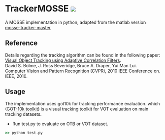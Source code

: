 # TrackerMOSSE ![](https://img.shields.io/badge/license-MIT-blue)
A MOSSE implementation in python, adapted from the matlab version [mosse-tracker-master](https://github.com/amoudgl/mosse-tracker)

## Reference
Details regarding the tracking algorithm can be found in the following paper:
[Visual Object Tracking using Adaptive Correlation Filters](http://ieeexplore.ieee.org/stamp/stamp.jsp?arnumber=5539960).   
David S. Bolme, J. Ross Beveridge, Bruce A. Draper, Yui Man Lui.   
Computer Vision and Pattern Recognition (CVPR), 2010 IEEE Conference on. IEEE, 2010.

## Usage
The implementation uses got10k for tracking performance evaluation. which ([GOT-10k toolkit](https://github.com/got-10k/toolkit)) is a visual tracking toolkit for VOT evaluation on main tracking datasets.
* Run test.py to evaluate on OTB or VOT dataset.
```cmd
>> python test.py
```
